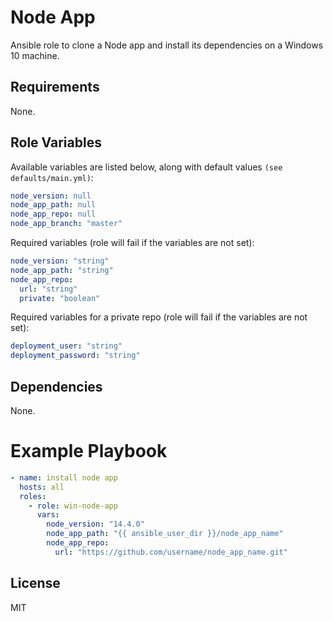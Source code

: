# Node App
Ansible role to clone a Node app and install its dependencies on a Windows 10 machine.

## Requirements
None.

## Role Variables
Available variables are listed below, along with default values `(see defaults/main.yml)`:
```yaml
node_version: null
node_app_path: null
node_app_repo: null
node_app_branch: "master"
```
Required variables (role will fail if the variables are not set):
```yaml
node_version: "string"
node_app_path: "string"
node_app_repo:
  url: "string"
  private: "boolean"
```
Required variables for a private repo (role will fail if the variables are not set):
```yaml
deployment_user: "string"
deployment_password: "string"
```

## Dependencies
None.

# Example Playbook
```yaml
- name: install node app
  hosts: all
  roles:
    - role: win-node-app
      vars:
        node_version: "14.4.0"
        node_app_path: "{{ ansible_user_dir }}/node_app_name"
        node_app_repo:
          url: "https://github.com/username/node_app_name.git"
```

## License
MIT
